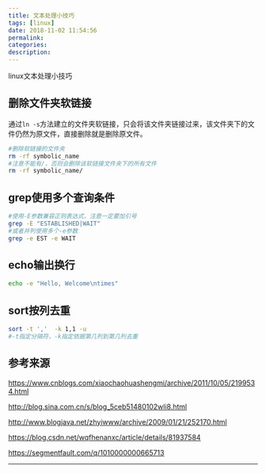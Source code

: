 ```yaml
---
title: 文本处理小技巧
tags: [linux]
date: 2018-11-02 11:54:56
permalink:
categories:
description:
---
```

<p class="description">linux文本处理小技巧</p>

<!-- more -->

## 删除文件夹软链接

通过`ln -s`方法建立的文件夹软链接，只会将该文件夹链接过来，该文件夹下的文件仍然为原文件，直接删除就是删除原文件。

```bash
#删除软链接的文件夹
rm -rf symbolic_name 
#注意不能有/，否则会删除该软链接文件夹下的所有文件
rm -rf symbolic_name/ 
```

## grep使用多个查询条件

```bash
#使用-E参数兼容正则表达式，注意一定要加引号
grep -E "ESTABLISHED|WAIT"
#或者并列使用多个-e参数
grep -e EST -e WAIT
```

## echo输出换行

```bash
echo -e "Hello, Welcome\ntimes"
```

## sort按列去重

```bash
sort -t ','  -k 1,1 -u 
#-t指定分隔符，-k指定依据第几列到第几列去重
```



## 参考来源

https://www.cnblogs.com/xiaochaohuashengmi/archive/2011/10/05/2199534.html

http://blog.sina.com.cn/s/blog_5ceb51480102wli8.html

http://www.blogjava.net/zhyiwww/archive/2009/01/21/252170.html

https://blog.csdn.net/wqfhenanxc/article/details/81937584

https://segmentfault.com/q/1010000000665713

<hr />